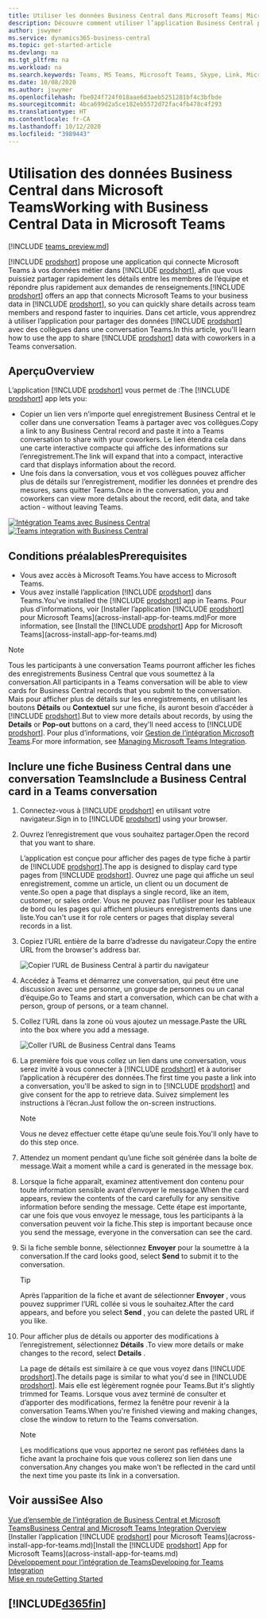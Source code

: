 ```yaml
---
title: Utiliser les données Business Central dans Microsoft Teams| Microsoft Docs
description: Découvre comment utiliser l’application Business Central pour Microsoft Teams.
author: jswymer
ms.service: dynamics365-business-central
ms.topic: get-started-article
ms.devlang: na
ms.tgt_pltfrm: na
ms.workload: na
ms.search.keywords: Teams, MS Teams, Microsoft Teams, Skype, Link, Microsoft 365, collaborate, collaboration, teamwork
ms.date: 10/08/2020
ms.author: jswymer
ms.openlocfilehash: fbe024f724f018aae6d3aeb5251281bf4c3bfbde
ms.sourcegitcommit: 4bca699d2a5ce182eb5572d72fac4fb478c4f293
ms.translationtype: HT
ms.contentlocale: fr-CA
ms.lasthandoff: 10/12/2020
ms.locfileid: "3989443"
---
```

# <a name="working-with-business-central-data-in-microsoft-teams"></a><span data-ttu-id="33425-103">Utilisation des données Business Central dans Microsoft Teams</span><span class="sxs-lookup"><span data-stu-id="33425-103">Working with Business Central Data in Microsoft Teams</span></span>

[!INCLUDE [teams_preview.md](includes/teams_preview.md)]

<span data-ttu-id="33425-104">[!INCLUDE [prodshort](includes/prodshort.md)] propose une application qui connecte Microsoft Teams à vos données métier dans [!INCLUDE [prodshort](includes/prodshort.md)], afin que vous puissiez partager rapidement les détails entre les membres de l’équipe et répondre plus rapidement aux demandes de renseignements.</span><span class="sxs-lookup"><span data-stu-id="33425-104">[!INCLUDE [prodshort](includes/prodshort.md)] offers an app that connects Microsoft Teams to your business data in [!INCLUDE [prodshort](includes/prodshort.md)], so you can quickly share details across team members and respond faster to inquiries.</span></span> <span data-ttu-id="33425-105">Dans cet article, vous apprendrez à utiliser l’application pour partager des données [!INCLUDE [prodshort](includes/prodshort.md)] avec des collègues dans une conversation Teams.</span><span class="sxs-lookup"><span data-stu-id="33425-105">In this article, you'll learn how to use the app to share [!INCLUDE [prodshort](includes/prodshort.md)] data with coworkers in a Teams conversation.</span></span>

## <a name="overview"></a><span data-ttu-id="33425-106">Aperçu</span><span class="sxs-lookup"><span data-stu-id="33425-106">Overview</span></span>

<span data-ttu-id="33425-107">L’application [!INCLUDE [prodshort](includes/prodshort.md)] vous permet de :</span><span class="sxs-lookup"><span data-stu-id="33425-107">The [!INCLUDE [prodshort](includes/prodshort.md)] app lets you:</span></span>

- <span data-ttu-id="33425-108">Copier un lien vers n’importe quel enregistrement Business Central et le coller dans une conversation Teams à partager avec vos collègues.</span><span class="sxs-lookup"><span data-stu-id="33425-108">Copy a link to any Business Central record and paste it into a Teams conversation to share with your coworkers.</span></span> <span data-ttu-id="33425-109">Le lien étendra cela dans une carte interactive compacte qui affiche des informations sur l’enregistrement.</span><span class="sxs-lookup"><span data-stu-id="33425-109">The link will expand that into a compact, interactive card that displays information about the record.</span></span>
- <span data-ttu-id="33425-110">Une fois dans la conversation, vous et vos collègues pouvez afficher plus de détails sur l’enregistrement, modifier les données et prendre des mesures, sans quitter Teams.</span><span class="sxs-lookup"><span data-stu-id="33425-110">Once in the conversation, you and coworkers can view more details about the record, edit data, and take action - without leaving Teams.</span></span>

<span data-ttu-id="33425-111">[![Intégration Teams avec Business Central](media/teams-intro-v3.png)](media/teams-intro-v3.png#lightbox)</span><span class="sxs-lookup"><span data-stu-id="33425-111">[![Teams integration with Business Central](media/teams-intro-v3.png)](media/teams-intro-v3.png#lightbox)</span></span>

## <a name="prerequisites"></a><span data-ttu-id="33425-112">Conditions préalables</span><span class="sxs-lookup"><span data-stu-id="33425-112">Prerequisites</span></span>

- <span data-ttu-id="33425-113">Vous avez accès à Microsoft Teams.</span><span class="sxs-lookup"><span data-stu-id="33425-113">You have access to Microsoft Teams.</span></span>
- <span data-ttu-id="33425-114">Vous avez installé l’application [!INCLUDE [prodshort](includes/prodshort.md)] dans Teams.</span><span class="sxs-lookup"><span data-stu-id="33425-114">You've installed the [!INCLUDE [prodshort](includes/prodshort.md)] app in Teams.</span></span> <span data-ttu-id="33425-115">Pour plus d’informations, voir [Installer l’application [!INCLUDE [prodshort](includes/prodshort.md)] pour Microsoft Teams](across-install-app-for-teams.md)</span><span class="sxs-lookup"><span data-stu-id="33425-115">For more information, see [Install the [!INCLUDE [prodshort](includes/prodshort.md)] App for Microsoft Teams](across-install-app-for-teams.md)</span></span>

> [!NOTE]
> <span data-ttu-id="33425-116">Tous les participants à une conversation Teams pourront afficher les fiches des enregistrements Business Central que vous soumettez à la conversation.</span><span class="sxs-lookup"><span data-stu-id="33425-116">All participants in a Teams conversation will be able to view cards for Business Central records that you submit to the conversation.</span></span> <span data-ttu-id="33425-117">Mais pour afficher plus de détails sur les enregistrements, en utilisant les boutons **Détails** ou **Contextuel** sur une fiche, ils auront besoin d’accéder à [!INCLUDE [prodshort](includes/prodshort.md)].</span><span class="sxs-lookup"><span data-stu-id="33425-117">But to view more details about records, by using the **Details** or **Pop-out** buttons on a card, they'll need access to [!INCLUDE [prodshort](includes/prodshort.md)].</span></span> <span data-ttu-id="33425-118">Pour plus d’informations, voir [Gestion de l’intégration Microsoft Teams](admin-teams-integration.md#minimum-requirements-1).</span><span class="sxs-lookup"><span data-stu-id="33425-118">For more information, see [Managing Microsoft Teams Integration](admin-teams-integration.md#minimum-requirements-1).</span></span>
<!--
- People You and your coworkers have the following permissions in [!INCLUDE [prodshort](includes/prodshort.md)]
  - To paste a [!INCLUDE [prodshort](includes/prodshort.md)] link into a Teams conversation and have it expand into a card, you have to have at least permission to view the page and its data.
  - Once a card is submitted into a conversation, any user in that conversation can view that card without having permission to Business Central.
  - For other users to view more details from card, they must also have view permission, as a minimum, to the page and its data. If they want to change data, they'll need modify permissions.

  Setting up permissions is typically done by an administrator. For more information, see [Managing Microsoft Teams Integration](admin-teams-integration.md).-->

## <a name="include-a-business-central-card-in-a-teams-conversation"></a><span data-ttu-id="33425-119">Inclure une fiche Business Central dans une conversation Teams</span><span class="sxs-lookup"><span data-stu-id="33425-119">Include a Business Central card in a Teams conversation</span></span>

1. <span data-ttu-id="33425-120">Connectez-vous à [!INCLUDE [prodshort](includes/prodshort.md)] en utilisant votre navigateur.</span><span class="sxs-lookup"><span data-stu-id="33425-120">Sign in to [!INCLUDE [prodshort](includes/prodshort.md)] using your browser.</span></span>
2. <span data-ttu-id="33425-121">Ouvrez l’enregistrement que vous souhaitez partager.</span><span class="sxs-lookup"><span data-stu-id="33425-121">Open the record that you want to share.</span></span>

    <span data-ttu-id="33425-122">L’application est conçue pour afficher des pages de type fiche à partir de [!INCLUDE [prodshort](includes/prodshort.md)].</span><span class="sxs-lookup"><span data-stu-id="33425-122">The app is designed to display card type pages from [!INCLUDE [prodshort](includes/prodshort.md)].</span></span> <span data-ttu-id="33425-123">Ouvrez une page qui affiche un seul enregistrement, comme un article, un client ou un document de vente.</span><span class="sxs-lookup"><span data-stu-id="33425-123">So open a page that displays a single record, like an item, customer, or sales order.</span></span> <span data-ttu-id="33425-124">Vous ne pouvez pas l’utiliser pour les tableaux de bord ou les pages qui affichent plusieurs enregistrements dans une liste.</span><span class="sxs-lookup"><span data-stu-id="33425-124">You can't use it for role centers or pages that display several records in a list.</span></span>

3. <span data-ttu-id="33425-125">Copiez l’URL entière de la barre d’adresse du navigateur.</span><span class="sxs-lookup"><span data-stu-id="33425-125">Copy the entire URL from the browser's address bar.</span></span>

   ![Copier l’URL de Business Central à partir du navigateur](media/teams-url.png)
4. <span data-ttu-id="33425-127">Accédez à Teams et démarrez une conversation, qui peut être une discussion avec une personne, un groupe de personnes ou un canal d’équipe.</span><span class="sxs-lookup"><span data-stu-id="33425-127">Go to Teams and start a conversation, which can be chat with a person, group of persons, or a team channel.</span></span>

    <!--Teams imposes a few limitations here eg. you cannot unfurl a link during a Voice/Video call :/ We should probably only mention this in a Troubleshooting section (and i hope it will also be fixed soon)-->
5. <span data-ttu-id="33425-128">Collez l’URL dans la zone où vous ajoutez un message.</span><span class="sxs-lookup"><span data-stu-id="33425-128">Paste the URL into the box where you add a message.</span></span>

   ![Coller l’URL de Business Central dans Teams](media/teams-paste-url.png)
6. <span data-ttu-id="33425-130">La première fois que vous collez un lien dans une conversation, vous serez invité à vous connecter à [!INCLUDE [prodshort](includes/prodshort.md)] et à autoriser l’application à récupérer des données.</span><span class="sxs-lookup"><span data-stu-id="33425-130">The first time you paste a link into a conversation, you'll be asked to sign in to [!INCLUDE [prodshort](includes/prodshort.md)] and give consent for the app to retrieve data.</span></span> <span data-ttu-id="33425-131">Suivez simplement les instructions à l’écran.</span><span class="sxs-lookup"><span data-stu-id="33425-131">Just follow the on-screen instructions.</span></span>

    > [!NOTE]
    > <span data-ttu-id="33425-132">Vous ne devez effectuer cette étape qu’une seule fois.</span><span class="sxs-lookup"><span data-stu-id="33425-132">You'll only have to do this step once.</span></span>

7. <span data-ttu-id="33425-133">Attendez un moment pendant qu’une fiche soit générée dans la boîte de message.</span><span class="sxs-lookup"><span data-stu-id="33425-133">Wait a moment while a card is generated in the message box.</span></span>

8. <span data-ttu-id="33425-134">Lorsque la fiche apparaît, examinez attentivement don contenu pour toute information sensible avant d’envoyer le message.</span><span class="sxs-lookup"><span data-stu-id="33425-134">When the card appears, review the contents of the card carefully for any sensitive information before sending the message.</span></span> <span data-ttu-id="33425-135">Cette étape est importante, car une fois que vous envoyez le message, tous les participants à la conversation peuvent voir la fiche.</span><span class="sxs-lookup"><span data-stu-id="33425-135">This step is important because once you send the message, everyone in the conversation can see the card.</span></span>

9. <span data-ttu-id="33425-136">Si la fiche semble bonne, sélectionnez **Envoyer** pour la soumettre à la conversation.</span><span class="sxs-lookup"><span data-stu-id="33425-136">If the card looks good, select **Send** to submit it to the conversation.</span></span>

    > [!TIP]
    > <span data-ttu-id="33425-137">Après l’apparition de la fiche et avant de sélectionner **Envoyer** , vous pouvez supprimer l’URL collée si vous le souhaitez.</span><span class="sxs-lookup"><span data-stu-id="33425-137">After the card appears, and before you select **Send** , you can delete the pasted URL if you like.</span></span>

10. <span data-ttu-id="33425-138">Pour afficher plus de détails ou apporter des modifications à l’enregistrement, sélectionnez **Détails** .</span><span class="sxs-lookup"><span data-stu-id="33425-138">To view more details or make changes to the record, select **Details** .</span></span>

    <span data-ttu-id="33425-139">La page de détails est similaire à ce que vous voyez dans [!INCLUDE [prodshort](includes/prodshort.md)].</span><span class="sxs-lookup"><span data-stu-id="33425-139">The details page is similar to what you'd see in [!INCLUDE [prodshort](includes/prodshort.md)].</span></span> <span data-ttu-id="33425-140">Mais elle est légèrement rognée pour Teams.</span><span class="sxs-lookup"><span data-stu-id="33425-140">But it's slightly trimmed for Teams.</span></span> <span data-ttu-id="33425-141">Lorsque vous avez terminé de consulter et d’apporter des modifications, fermez la fenêtre pour revenir à la conversation Teams.</span><span class="sxs-lookup"><span data-stu-id="33425-141">When you're finished viewing and making changes, close the window to return to the Teams conversation.</span></span>

    > [!NOTE]
    > <span data-ttu-id="33425-142">Les modifications que vous apportez ne seront pas reflétées dans la fiche avant la prochaine fois que vous collerez son lien dans une conversation.</span><span class="sxs-lookup"><span data-stu-id="33425-142">Any changes you make won't be reflected in the card until the next time you paste its link in a conversation.</span></span>

## <a name="see-also"></a><span data-ttu-id="33425-143">Voir aussi</span><span class="sxs-lookup"><span data-stu-id="33425-143">See Also</span></span>

[<span data-ttu-id="33425-144">Vue d’ensemble de l’intégration de Business Central et Microsoft Teams</span><span class="sxs-lookup"><span data-stu-id="33425-144">Business Central and Microsoft Teams Integration Overview</span></span>](across-teams-overview.md)  
<span data-ttu-id="33425-145">[Installer l’application [!INCLUDE [prodshort](includes/prodshort.md)] pour Microsoft Teams](across-install-app-for-teams.md)</span><span class="sxs-lookup"><span data-stu-id="33425-145">[Install the [!INCLUDE [prodshort](includes/prodshort.md)] App for Microsoft Teams](across-install-app-for-teams.md)</span></span>  
[<span data-ttu-id="33425-146">Développement pour l’intégration de Teams</span><span class="sxs-lookup"><span data-stu-id="33425-146">Developing for Teams Integration</span></span>](/dynamics365/business-central/dev-itpro/developer/devenv-develop-for-teams)  
[<span data-ttu-id="33425-147">Mise en route</span><span class="sxs-lookup"><span data-stu-id="33425-147">Getting Started</span></span>](product-get-started.md)  

## [!INCLUDE[d365fin](includes/free_trial_md.md)]  
